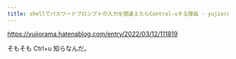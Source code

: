 ```yaml
---
title: shellでパスワードプロンプトの入力を間違えたらControl-uする理由 - yujioramaの日記
---
```


https://yujiorama.hatenablog.com/entry/2022/03/12/111819

そもそも Ctrl+u 知らなんだ。

